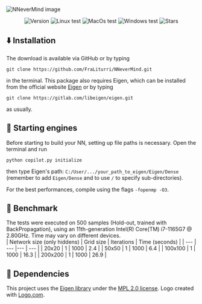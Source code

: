 
![NNeverMind image](https://github.com/user-attachments/assets/d575f505-557b-41b2-a67e-bb96a8a33fbc)

<p align="center">
  <img src ="https://img.shields.io/github/v/tag/FraLiturri/NNeverMind?label=version&sort=semver" alt="Version">
  <img src="https://github.com/FraLiturri/NNeverMind/actions/workflows/linux.yml/badge.svg?branch=Development" alt="Linux test">
  <img src="https://github.com/FraLiturri/NNeverMind/actions/workflows/macos.yml/badge.svg?branch=Development" alt="MacOs test">
  <img src="https://github.com/FraLiturri/NNeverMind/actions/workflows/windows.yml/badge.svg?branch=Development" alt="Windows test">
  <img src="https://img.shields.io/github/stars/FraLiturri/NNeverMind" alt= "Stars">
</p>

## ⬇️ Installation 
The download is available via GitHub or by typing
```
git clone https://github.com/FraLiturri/NNeverMind.git
```
in the terminal. 
This package also requires Eigen, which can be installed from the official website [Eigen](https://eigen.tuxfamily.org/index.php?title=Main_Page) or by typing 
```
git clone https://gitlab.com/libeigen/eigen.git
```
as usually.

## 🚀 Starting engines
Before starting to build your NN, setting up file paths is necessary. Open the terminal and run
```
python copilot.py initialize
```
then type Eigen's path: `C:/User/.../your_path_to_eigen/Eigen/Dense` (remember to add `Eigen/Dense` and to use `/` to specify sub-directories).  

For the best performances, compile using the flags `-fopenmp -O3`.

## 📖 Benchmark
The tests were executed on 500 samples (Hold-out, trained with BackPropagation), using an 11th-generation Intel(R) Core(TM) i7-1165G7 @ 2.80GHz. Time may vary on different devices.  
| Network size (only hiddens) | Grid size | Iterations | Time (seconds) |
| --- | --- |--- | --- |
| 20x20 | 1 | 1000 | 2.4 |
| 50x50 | 1 | 1000 | 6.4 |
| 100x100 | 1 | 1000 | 16.3 |
| 200x200 | 1 | 1000 | 26.9 |

## 🧱 Dependencies
This project uses the [Eigen library](https://eigen.tuxfamily.org/) under the [MPL 2.0 license](https://opensource.org/licenses/MPL-2.0). 
Logo created with [Logo.com](https://logo.com/). 
